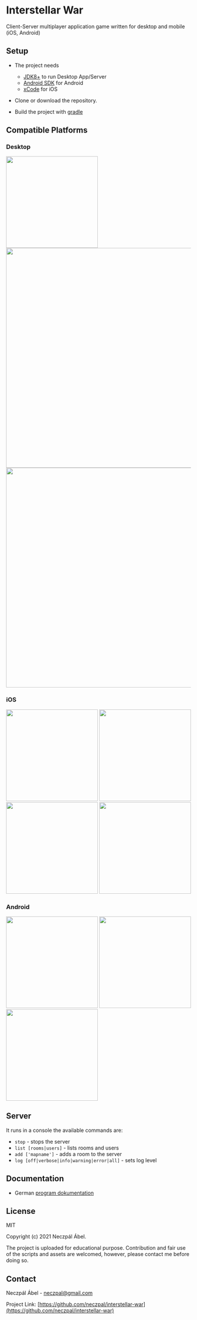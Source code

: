 
# Interstellar War

Client-Server multiplayer application game written for desktop and mobile (iOS, Android)

## Setup


* The project needs 
  * [JDK8+](https://www.oracle.com/java/technologies/javase/javase-jdk8-downloads.html) to run Desktop App/Server
  * [Android SDK](https://developer.android.com/) for Android
  * [xCode](https://developer.apple.com/xcode/) for iOS

* Clone or download the repository.

* Build the project with [gradle](https://gradle.org/install/)

## Compatible Platforms

### Desktop
<p float="left">
    <img src="https://github.com/neczpal/interstellar-war/raw/master/res/screenshots/desktop_login.png" width="250" />
    <img src="https://github.com/neczpal/interstellar-war/raw/master/res/screenshots/desktop_lobby.png" width="600" />
    <img src="https://github.com/neczpal/interstellar-war/raw/master/res/screenshots/desktop_game.png" width="600" />
</p>

### iOS
<p float="left">
    <img src="https://github.com/neczpal/interstellar-war/raw/master/res/screenshots/ios_login.png" width="250" />
    <img src="https://github.com/neczpal/interstellar-war/raw/master/res/screenshots/ios_lobby.png" width="250" />
    <img src="https://github.com/neczpal/interstellar-war/raw/master/res/screenshots/ios_room.png" width="250" />
    <img src="https://github.com/neczpal/interstellar-war/raw/master/res/screenshots/ios_game.png" width="250" />
</p>

### Android
<p float="left">
    <img src="https://github.com/neczpal/interstellar-war/raw/master/res/screenshots/android_login.png" width="250" />
    <img src="https://github.com/neczpal/interstellar-war/raw/master/res/screenshots/android_lobby.png" width="250" />
    <img src="https://github.com/neczpal/interstellar-war/raw/master/res/screenshots/android_game.png" width="250" />
</p>

## Server

It runs in a console the available commands are:

* `stop` - stops the server
* `list [rooms|users]` - lists rooms and users
* `add ['mapname']` - adds a room to the server
* `log [off|verbose|info|warning|error|all]` - sets log level

## Documentation

* German [program dokumentation](https://neczpal.github.io/interstellar-war/)

## License

MIT

Copyright (c) 2021 Neczpál Ábel.

The project is uploaded for educational purpose. Contribution and fair use of the scripts and assets are welcomed, however, please contact me before doing so.


## Contact

Neczpál Ábel - [neczpal@gmail.com](mailto:neczpal@gmail.com)

Project Link: [https://github.com/neczpal/interstellar-war](https://github.com/neczpal/interstellar-war)
